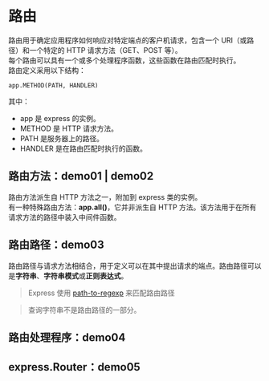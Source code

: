 # 路由
路由用于确定应用程序如何响应对特定端点的客户机请求，包含一个 URI（或路径）和一个特定的 HTTP 请求方法（GET、POST 等）。  
每个路由可以具有一个或多个处理程序函数，这些函数在路由匹配时执行。  
路由定义采用以下结构：
```
app.METHOD(PATH, HANDLER)
```
其中：
- app 是 express 的实例。
- METHOD 是 HTTP 请求方法。
- PATH 是服务器上的路径。
- HANDLER 是在路由匹配时执行的函数。

## 路由方法：demo01 | demo02
路由方法派生自 HTTP 方法之一，附加到 express 类的实例。  
有一种特殊路由方法：**app.all()**，它并非派生自 HTTP 方法。该方法用于在所有请求方法的路径中装入中间件函数。


## 路由路径：demo03
路由路径与请求方法相结合，用于定义可以在其中提出请求的端点。路由路径可以是**字符串**、**字符串模式**或**正则表达式**。

> Express 使用 [path-to-regexp](https://www.npmjs.com/package/path-to-regexp) 来匹配路由路径  

> 查询字符串不是路由路径的一部分。  

## 路由处理程序：demo04

## express.Router：demo05